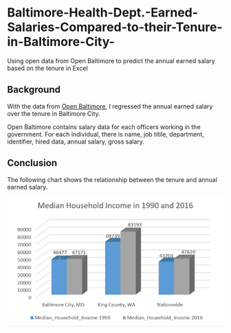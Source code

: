 # Baltimore-Health-Dept.-Earned-Salaries-Compared-to-their-Tenure-in-Baltimore-City-

Using open data from Open Baltimore to predict the annual earned salary based on the tenure in Excel
## Background
With the data from [Open Baltimore](https://data.baltimorecity.gov/), I regressed the annual earned salary over the tenure in Baltimore City. 

Open Baltimore contains salary data for each officers working in the government. For each individual, there is name, job titile, department, identifier, hired data, annual salary, gross salary.

## Conclusion
The following chart shows the relationship between the tenure and annual earned salary.

![alt text](https://github.com/lshan6/comparing-baltimore-seattle-household-income/blob/master/chart.PNG)

